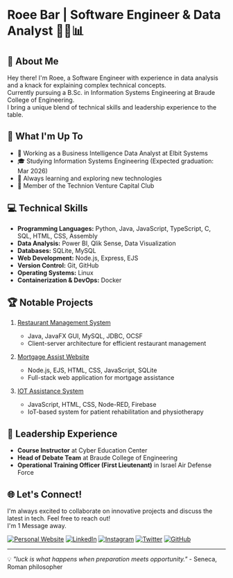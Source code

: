 # Roee Bar | Software Engineer & Data Analyst 👨‍💻📊

## 👋 About Me
Hey there! I'm Roee, a Software Engineer with experience in data analysis and a knack for explaining complex technical concepts.  
Currently pursuing a B.Sc. in Information Systems Engineering at Braude College of Engineering.  
I bring a unique blend of technical skills and leadership experience to the table.

## 🚀 What I'm Up To
- 💼 Working as a Business Intelligence Data Analyst at Elbit Systems
- 🎓 Studying Information Systems Engineering (Expected graduation: Mar 2026)
- 🌱 Always learning and exploring new technologies
- 🤝 Member of the Technion Venture Capital Club

## 💻 Technical Skills
- **Programming Languages:** Python, Java, JavaScript, TypeScript, C, SQL, HTML, CSS, Assembly
- **Data Analysis:** Power BI, Qlik Sense, Data Visualization
- **Databases:** SQLite, MySQL
- **Web Development:** Node.js, Express, EJS
- **Version Control:** Git, GitHub
- **Operating Systems:** Linux
- **Containerization & DevOps:** Docker

## 🏆 Notable Projects
1. [Restaurant Management System](https://github.com/Roee-Bar/BiteME-Project/tree/main)
   - Java, JavaFX GUI, MySQL, JDBC, OCSF
   - Client-server architecture for efficient restaurant management

2. [Mortgage Assist Website](https://github.com/Roee-Bar/Mortgage-Client-and-Server-Side-Project)
   - Node.js, EJS, HTML, CSS, JavaScript, SQLite
   - Full-stack web application for mortgage assistance

3. [IOT Assistance System](https://harelzx.github.io/NinjaBraude.github.io/index.html)
   - JavaScript, HTML, CSS, Node-RED, Firebase
   - IoT-based system for patient rehabilitation and physiotherapy

## 🌟 Leadership Experience
- **Course Instructor** at Cyber Education Center
- **Head of Debate Team** at Braude College of Engineering
- **Operational Training Officer (First Lieutenant)** in Israel Air Defense Force

## 🌐 Let's Connect!
I'm always excited to collaborate on innovative projects and discuss the latest in tech. Feel free to reach out!  
I'm 1 Message away.

[![Personal Website](https://img.shields.io/badge/Website-4285F4?style=for-the-badge&logo=google-chrome&logoColor=white)](https://roeebar.com/)
[![LinkedIn](https://img.shields.io/badge/LinkedIn-0077B5?style=for-the-badge&logo=linkedin&logoColor=white)](https://www.linkedin.com/in/roee-bar/)
[![Instagram](https://img.shields.io/badge/Instagram-E4405F?style=for-the-badge&logo=instagram&logoColor=white)](https://www.instagram.com/roee_bar/)
[![Twitter](https://img.shields.io/badge/Twitter-1DA1F2?style=for-the-badge&logo=twitter&logoColor=white)](https://x.com/theroeebar)
[![GitHub](https://img.shields.io/badge/GitHub-100000?style=for-the-badge&logo=github&logoColor=white)](https://github.com/Roee-Bar)

---

💡 _"luck is what happens when preparation meets opportunity."_ - Seneca, Roman philosopher

